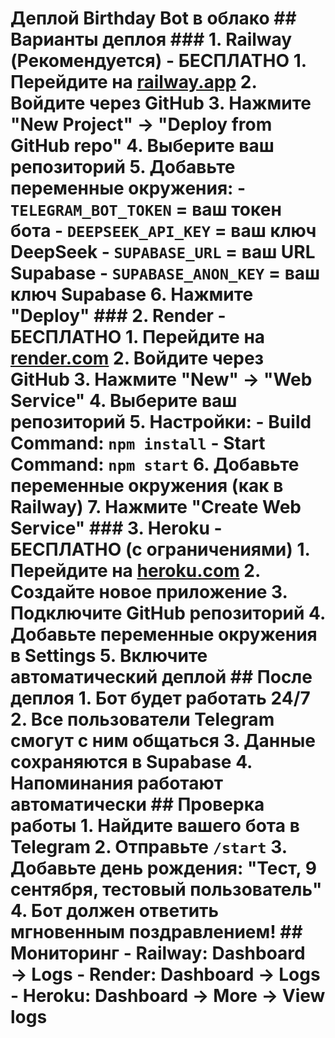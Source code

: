 # Деплой Birthday Bot в облако ## Варианты деплоя ### 1. Railway (Рекомендуется) - БЕСПЛАТНО 1. **Перейдите на [railway.app](https://railway.app)** 2. **Войдите через GitHub** 3. **Нажмите "New Project" → "Deploy from GitHub repo"** 4. **Выберите ваш репозиторий** 5. **Добавьте переменные окружения:** - `TELEGRAM_BOT_TOKEN` = ваш токен бота - `DEEPSEEK_API_KEY` = ваш ключ DeepSeek - `SUPABASE_URL` = ваш URL Supabase - `SUPABASE_ANON_KEY` = ваш ключ Supabase 6. **Нажмите "Deploy"** ### 2. Render - БЕСПЛАТНО 1. **Перейдите на [render.com](https://render.com)** 2. **Войдите через GitHub** 3. **Нажмите "New" → "Web Service"** 4. **Выберите ваш репозиторий** 5. **Настройки:** - **Build Command**: `npm install` - **Start Command**: `npm start` 6. **Добавьте переменные окружения** (как в Railway) 7. **Нажмите "Create Web Service"** ### 3. Heroku - БЕСПЛАТНО (с ограничениями) 1. **Перейдите на [heroku.com](https://heroku.com)** 2. **Создайте новое приложение** 3. **Подключите GitHub репозиторий** 4. **Добавьте переменные окружения в Settings** 5. **Включите автоматический деплой** ## После деплоя 1. **Бот будет работать 24/7** 2. **Все пользователи Telegram смогут с ним общаться** 3. **Данные сохраняются в Supabase** 4. **Напоминания работают автоматически** ## Проверка работы 1. Найдите вашего бота в Telegram 2. Отправьте `/start` 3. Добавьте день рождения: "Тест, 9 сентября, тестовый пользователь" 4. Бот должен ответить мгновенным поздравлением! ## Мониторинг - **Railway**: Dashboard → Logs - **Render**: Dashboard → Logs - **Heroku**: Dashboard → More → View logs
